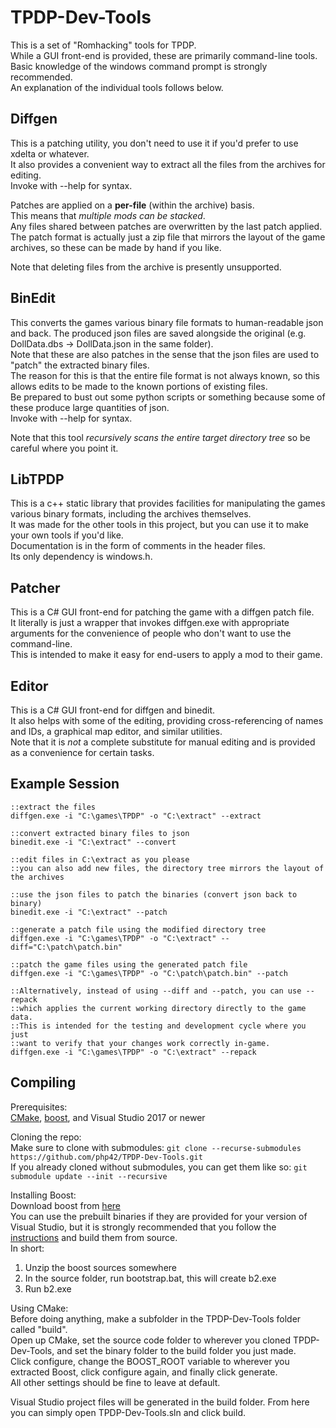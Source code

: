 # TPDP-Dev-Tools
This is a set of "Romhacking" tools for TPDP.  
While a GUI front-end is provided, these are primarily command-line tools. Basic knowledge of the windows command prompt is strongly recommended.  
An explanation of the individual tools follows below.  

## Diffgen
This is a patching utility, you don't need to use it if you'd prefer to use xdelta or whatever.  
It also provides a convenient way to extract all the files from the archives for editing.  
Invoke with --help for syntax.

Patches are applied on a **per-file** (within the archive) basis.  
This means that *multiple mods can be stacked*.  
Any files shared between patches are overwritten by the last patch applied.  
The patch format is actually just a zip file that mirrors the layout of the game archives, so these can be made by hand if you like.

Note that deleting files from the archive is presently unsupported.

## BinEdit
This converts the games various binary file formats to human-readable json and back. The produced json files are saved alongside the original (e.g. DollData.dbs -> DollData.json in the same folder).  
Note that these are also patches in the sense that the json files are used to "patch" the extracted binary files.  
The reason for this is that the entire file format is not always known, so this allows edits to be made to the known portions of existing files.  
Be prepared to bust out some python scripts or something because some of these produce large quantities of json.  
Invoke with --help for syntax.

Note that this tool *recursively scans the entire target directory tree* so be careful where you point it.

## LibTPDP
This is a c++ static library that provides facilities for manipulating the games various binary formats, including the archives themselves.  
It was made for the other tools in this project, but you can use it to make your own tools if you'd like.  
Documentation is in the form of comments in the header files.  
Its only dependency is windows.h.  

## Patcher
This is a C# GUI front-end for patching the game with a diffgen patch file.  
It literally is just a wrapper that invokes diffgen.exe with appropriate arguments for the convenience of people who don't want to use the command-line.  
This is intended to make it easy for end-users to apply a mod to their game.

## Editor
This is a C# GUI front-end for diffgen and binedit.  
It also helps with some of the editing, providing cross-referencing of names and IDs, a graphical map editor, and similar utilities.  
Note that it is _not_ a complete substitute for manual editing and is provided as a convenience for certain tasks.

## Example Session
```batch
::extract the files
diffgen.exe -i "C:\games\TPDP" -o "C:\extract" --extract

::convert extracted binary files to json
binedit.exe -i "C:\extract" --convert

::edit files in C:\extract as you please
::you can also add new files, the directory tree mirrors the layout of the archives

::use the json files to patch the binaries (convert json back to binary)
binedit.exe -i "C:\extract" --patch

::generate a patch file using the modified directory tree
diffgen.exe -i "C:\games\TPDP" -o "C:\extract" --diff="C:\patch\patch.bin"

::patch the game files using the generated patch file
diffgen.exe -i "C:\games\TPDP" -o "C:\patch\patch.bin" --patch

::Alternatively, instead of using --diff and --patch, you can use --repack
::which applies the current working directory directly to the game data.
::This is intended for the testing and development cycle where you just
::want to verify that your changes work correctly in-game.
diffgen.exe -i "C:\games\TPDP" -o "C:\extract" --repack
```


## Compiling
Prerequisites:  
[CMake](https://cmake.org/), [boost](https://www.boost.org/), and Visual Studio 2017 or newer

Cloning the repo:  
Make sure to clone with submodules: `git clone --recurse-submodules https://github.com/php42/TPDP-Dev-Tools.git`  
If you already cloned without submodules, you can get them like so: `git submodule update --init --recursive`

Installing Boost:  
Download boost from [here](https://www.boost.org/users/download/)  
You can use the prebuilt binaries if they are provided for your version of Visual Studio, but it is strongly recommended that you follow
the [instructions](https://www.boost.org/doc/libs/1_70_0/more/getting_started/windows.html) and build them from source.  
In short:  
1. Unzip the boost sources somewhere
2. In the source folder, run bootstrap.bat, this will create b2.exe
3. Run b2.exe

Using CMake:  
Before doing anything, make a subfolder in the TPDP-Dev-Tools folder called "build".  
Open up CMake, set the source code folder to wherever you cloned TPDP-Dev-Tools, and set the binary folder to the build folder you just made.  
Click configure, change the BOOST_ROOT variable to wherever you extracted Boost, click configure again, and finally click generate.  
All other settings should be fine to leave at default.

Visual Studio project files will be generated in the build folder. From here you can simply open TPDP-Dev-Tools.sln and click build.

